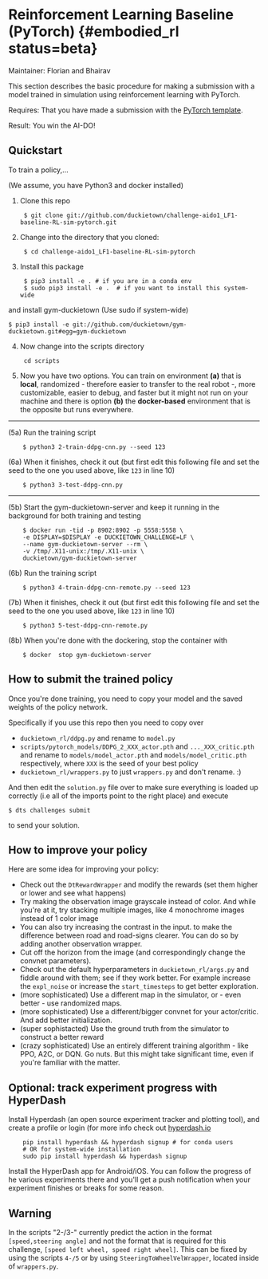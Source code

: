 # Reinforcement Learning Baseline (PyTorch) {#embodied_rl status=beta}

Maintainer: Florian and Bhairav

This section describes the basic procedure for making a submission with a model trained in simulation using reinforcement learning with PyTorch.

<div class='requirements' markdown='1'>

Requires: That you have made a submission with the [PyTorch template](#pytorch-template).

Result: You win the AI-DO!

</div>


## Quickstart

To train a policy,... 

(We assume, you have Python3 and docker installed)

    
1) Clone this repo

        $ git clone git://github.com/duckietown/challenge-aido1_LF1-baseline-RL-sim-pytorch.git

2) Change into the directory that you cloned:
    
        $ cd challenge-aido1_LF1-baseline-RL-sim-pytorch
        
3) Install this package

        $ pip3 install -e . # if you are in a conda env
        $ sudo pip3 install -e .  # if you want to install this system-wide

and install gym-duckietown (Use sudo if system-wide)

    $ pip3 install -e git://github.com/duckietown/gym-duckietown.git#egg=gym-duckietown
        
4) Now change into the scripts directory

        cd scripts
        
5) Now you have two options. You can train on environment **(a)** that is **local**, randomized - therefore easier to transfer to the real robot -, more customizable, easier to debug, and faster but it might not run on your machine and there is option **(b)** the **docker-based** environment that is the opposite but runs everywhere.

---

(5a) Run the training script

        $ python3 2-train-ddpg-cnn.py --seed 123
        
(6a) When it finishes, check it out (but first edit this following file and set the seed to the one you used above, like `123` in line 10)

        $ python3 3-test-ddpg-cnn.py
        
---
        
(5b) Start the gym-duckietown-server and keep it running in the background for both training and testing 

        $ docker run -tid -p 8902:8902 -p 5558:5558 \
        -e DISPLAY=$DISPLAY -e DUCKIETOWN_CHALLENGE=LF \
        --name gym-duckietown-server --rm \
        -v /tmp/.X11-unix:/tmp/.X11-unix \
        duckietown/gym-duckietown-server

(6b) Run the training script

        $ python3 4-train-ddpg-cnn-remote.py --seed 123
        
(7b) When it finishes, check it out (but first edit this following file and set the seed to the one you used above, like `123` in line 10)

        $ python3 5-test-ddpg-cnn-remote.py
        
(8b) When you're done with the dockering, stop the container with
         
        $ docker  stop gym-duckietown-server


## How to submit the trained policy

Once you're done training, you need to copy your model and the saved weights of the policy network.

Specifically if you use this repo then you need to copy over

- `duckietown_rl/ddpg.py` and rename to `model.py`
- `scripts/pytorch_models/DDPG_2_XXX_actor.pth` and `..._XXX_critic.pth` and rename to `models/model_actor.pth` and `models/model_critic.pth` respectively, where `XXX` is the seed of your best policy
- `duckietown_rl/wrappers.py` to just `wrappers.py` and don't rename. :)

And then edit the `solution.py` file over to make sure everything is loaded up correctly (i.e all of the imports point to the right place) and execute 

    $ dts challenges submit 
    
to send your solution.

## How to improve your policy

Here are some idea for improving your policy:

- Check out the `DtRewardWrapper` and modify the rewards (set them higher or lower and see what happens)
- Try making the observation image grayscale instead of color. And while you're at it, try stacking multiple images, like 4 monochrome images instead of 1 color image
- You can also try increasing the contrast in the input. to make the difference between road and road-signs clearer. You can do so by adding another observation wrapper.
- Cut off the horizon from the image (and correspondingly change the convnet parameters). 
- Check out the default hyperparameters in `duckietown_rl/args.py` and fiddle around with them; see if they work better. For example increase the `expl_noise` or increase the `start_timesteps` to get better exploration.
- (more sophisticated) Use a different map in the simulator, or - even better - use randomized maps.
- (more sophisticated) Use a different/bigger convnet for your actor/critic. And add better initialization.
- (super sophistacted) Use the ground truth from the simulator to construct a better reward  
- (crazy sophisticated) Use an entirely different training algorithm - like PPO, A2C, or DQN. Go nuts. But this might take significant time, even if you're familiar with the matter.

## Optional: track experiment progress with HyperDash

Install Hyperdash (an open source experiment tracker and plotting tool), and create a profile or login (for more info check out [hyperdash.io](https://hyperdash.io)

        pip install hyperdash && hyperdash signup # for conda users
        # OR for system-wide installation
        sudo pip install hyperdash && hyperdash signup


Install the HyperDash app for Android/iOS. You can follow the progress of he various experiments there and you'll get a push notification when your experiment finishes or breaks for some reason.

## Warning

In the scripts "2-/3-" currently predict the action in the format `[speed,steering angle]` and not the format that is required for this challenge, `[speed left wheel, speed right wheel]`. This can be fixed by using the scripts `4-/5` or by using `SteeringToWheelVelWrapper`, located inside of `wrappers.py`.
